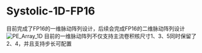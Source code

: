 # Systolic-1D-FP16
目前完成了FP16的一维脉动阵列设计，后续会完成FP16的二维脉动阵列设计
![PE_Array_1D](https://user-images.githubusercontent.com/91146379/220547177-2a7fe97b-4093-4043-9713-e7644f71350b.jpg)
目前的一维脉动阵列不仅支持主流卷积核尺寸1、3、5同时保留了2、4，并且支持步长可配置
